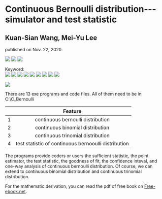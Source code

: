 # Continuous Bernoulli distribution---simulator and test statistic
## Kuan-Sian Wang, Mei-Yu Lee
published on Nov. 22, 2020.

![](https://img.shields.io/github/forks/meiyulee/continuous_Bernoulli)  ![](https://img.shields.io/github/v/release/meiyulee/continuous_bernoulli?include_prereleases) ![](https://img.shields.io/badge/book-free-green)

Keyword:  
![](https://img.shields.io/static/v1?label=distribution&message=continuous_bernoulli&color=yellow)  ![](https://img.shields.io/static/v1?label=distribution&message=continuous_binomial&color=yellow)  ![](https://img.shields.io/static/v1?label=distribution&message=continuous_trinomial&color=yellow) 
![](https://img.shields.io/static/v1?label=statistics&message=sufficient_statistic&color=yellow)  ![](https://img.shields.io/static/v1?label=statistics&message=test_statistic&color=yellow)  ![](https://img.shields.io/static/v1?label=statistics&message=confidence_interval&color=yellow)  ![](https://img.shields.io/static/v1?label=statistics&message=goodness_of_fit&color=yellow)  ![](https://img.shields.io/static/v1?label=statistics&message=point_estimator&color=yellow) ![](https://img.shields.io/static/v1?label=statistics&message=one-way&color=yellow)


![](https://img.shields.io/static/v1?label=application&message=deep_learning&color=9cf)

There are 13 exe programs and code files. All of them need to be in C:\C_Bernoulli

|        |      Feature         | 
| ------------- |:-------------:|
| 1      | continuous bernoulli distribution | 
| 2      | continuous binomial distribution  | 
| 3      | continuous trinomial distribution |
| 4      | test statistic of continuous bernooulli distribution |

The programs provide coders or users the sufficient statistic, the point estimator, the test statistic, the goodness of fit, the confidence inteval, and one-way analysis of continuous bernoulli distribution. Of course, we can extend to continuous binomial distribution and continuous trinomial distribution.

For the mathematic derivation, you can read the pdf of free book on [Free-ebook.net](https://www.free-ebooks.net/computer-sciences-textbooks/Continuous-Bernoulli-distribution-simulator-and-test-statistic). 

